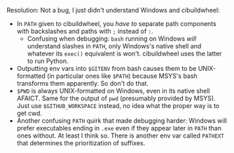 Resolution: Not a bug, I just didn't understand Windows and cibuildwheel:

- In `PATH` given to cibuildwheel, you *have to* separate path components with
  backslashes and paths with `;` instead of `:`.
  - Confusing when debugging: `bash` running on Windows *will* understand
    slashes in `PATH`, only Windows's native shell and whatever its `exec()`
    equivalent is won't. cibuildwheel uses the latter to run Python.
- Outputting env vars into `$GITENV` from bash causes them to be UNIX-formatted
  (in particular ones like `$PATH`) because MSYS's bash transforms them
  apparently. So don't do that.
- `$PWD` is always UNIX-formatted on Windows, even in its native shell AFAICT.
  Same for the output of `pwd` (presumably provided by MSYS). Just use
  `$GITHUB_WORKSPACE` instead, no idea what the proper way is to get cwd.
- Another confusing `PATH` quirk that made debugging harder: Windows will
  prefer executables ending in `.exe` even if they appear later in `PATH` than
  ones without. At least I think so. There is another env var called `PATHEXT`
  that determines the prioritization of suffixes.
